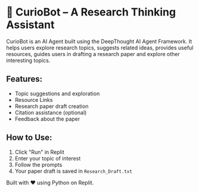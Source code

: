 # 🤖 CurioBot – A Research Thinking Assistant

CurioBot is an AI Agent built using the DeepThought AI Agent Framework. It helps users explore research topics, suggests related ideas, provides useful resources, guides users in drafting a research paper and explore other interesting topics.

## Features:
- Topic suggestions and exploration
- Resource Links
- Research paper draft creation
- Citation assistance (optional)
- Feedback about the paper

## How to Use:
1. Click "Run" in Replit
2. Enter your topic of interest
3. Follow the prompts
4. Your paper draft is saved in `Research_Draft.txt`

Built with ❤️ using Python on Replit.
